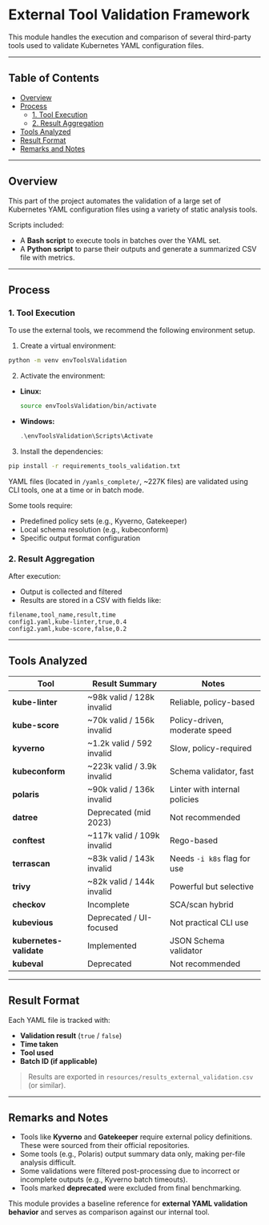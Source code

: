 # External Tool Validation Framework

This module handles the execution and comparison of several third-party tools used to validate Kubernetes YAML configuration files.

---

## Table of Contents

- [Overview](#overview)
- [Process](#process)
  - [1. Tool Execution](#1-tool-execution)
  - [2. Result Aggregation](#2-result-aggregation)
- [Tools Analyzed](#tools-analyzed)
- [Result Format](#result-format)
- [Remarks and Notes](#remarks-and-notes)

---

## Overview

This part of the project automates the validation of a large set of Kubernetes YAML configuration files using a variety of static analysis tools.

Scripts included:
- A **Bash script** to execute tools in batches over the YAML set.
- A **Python script** to parse their outputs and generate a summarized CSV file with metrics.

---

## Process

### 1. Tool Execution

To use the external tools, we recommend the following environment setup.

1. Create a virtual environment:

  ```bash
  python -m venv envToolsValidation
  ```

2. Activate the environment:

  - **Linux:**
    ```bash
    source envToolsValidation/bin/activate
    ```
  - **Windows:**
    ```powershell
    .\envToolsValidation\Scripts\Activate
    ```

3. Install the dependencies:

  ```bash
  pip install -r requirements_tools_validation.txt
  ```


YAML files (located in `/yamls_complete/`, ~227K files) are validated using CLI tools, one at a time or in batch mode.

Some tools require:
- Predefined policy sets (e.g., Kyverno, Gatekeeper)
- Local schema resolution (e.g., kubeconform)
- Specific output format configuration

### 2. Result Aggregation

After execution:
- Output is collected and filtered
- Results are stored in a CSV with fields like:

```csv
filename,tool_name,result,time
config1.yaml,kube-linter,true,0.4
config2.yaml,kube-score,false,0.2
```

---

## Tools Analyzed

| Tool              | Result Summary                              | Notes                              |
|------------------|----------------------------------------------|------------------------------------|
| **kube-linter**   | ~98k valid / 128k invalid                    | Reliable, policy-based             |
| **kube-score**    | ~70k valid / 156k invalid                    | Policy-driven, moderate speed      |
| **kyverno**       | ~1.2k valid / 592 invalid                    | Slow, policy-required              |
| **kubeconform**   | ~223k valid / 3.9k invalid                   | Schema validator, fast             |
| **polaris**       | ~90k valid / 136k invalid                    | Linter with internal policies      |
| **datree**        | Deprecated (mid 2023)                        | Not recommended                    |
| **conftest**      | ~117k valid / 109k invalid                   | Rego-based                         |
| **terrascan**     | ~83k valid / 143k invalid                    | Needs `-i k8s` flag for use        |
| **trivy**         | ~82k valid / 144k invalid                    | Powerful but selective             |
| **checkov**       | Incomplete                                  | SCA/scan hybrid                    |
| **kubevious**     | Deprecated / UI-focused                     | Not practical CLI use              |
| **kubernetes-validate** | Implemented                          | JSON Schema validator              |
| **kubeval**       | Deprecated                                  | Not recommended                    |

---

## Result Format

Each YAML file is tracked with:

- **Validation result** (`true` / `false`)
- **Time taken**
- **Tool used**
- **Batch ID (if applicable)**

> Results are exported in `resources/results_external_validation.csv` (or similar).

---

## Remarks and Notes

- Tools like **Kyverno** and **Gatekeeper** require external policy definitions. These were sourced from their official repositories.
- Some tools (e.g., Polaris) output summary data only, making per-file analysis difficult.
- Some validations were filtered post-processing due to incorrect or incomplete outputs (e.g., Kyverno batch timeouts).
- Tools marked **deprecated** were excluded from final benchmarking.

This module provides a baseline reference for **external YAML validation behavior** and serves as comparison against our internal tool.